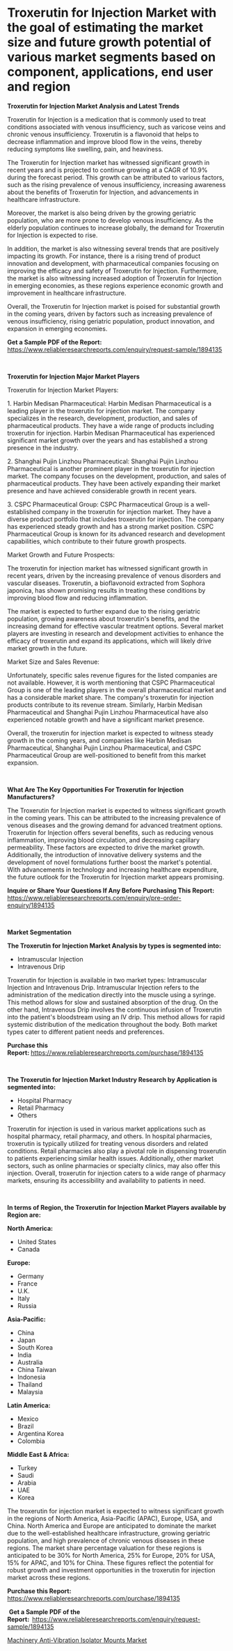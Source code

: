 <p><h1>Troxerutin for Injection Market with the goal of estimating the market size and future growth potential of various market segments based on component, applications, end user and region</h1></p><p><strong>Troxerutin for Injection Market Analysis and Latest Trends</strong></p>
<p><p>Troxerutin for Injection is a medication that is commonly used to treat conditions associated with venous insufficiency, such as varicose veins and chronic venous insufficiency. Troxerutin is a flavonoid that helps to decrease inflammation and improve blood flow in the veins, thereby reducing symptoms like swelling, pain, and heaviness.</p><p>The Troxerutin for Injection market has witnessed significant growth in recent years and is projected to continue growing at a CAGR of 10.9% during the forecast period. This growth can be attributed to various factors, such as the rising prevalence of venous insufficiency, increasing awareness about the benefits of Troxerutin for Injection, and advancements in healthcare infrastructure.</p><p>Moreover, the market is also being driven by the growing geriatric population, who are more prone to develop venous insufficiency. As the elderly population continues to increase globally, the demand for Troxerutin for Injection is expected to rise.</p><p>In addition, the market is also witnessing several trends that are positively impacting its growth. For instance, there is a rising trend of product innovation and development, with pharmaceutical companies focusing on improving the efficacy and safety of Troxerutin for Injection. Furthermore, the market is also witnessing increased adoption of Troxerutin for Injection in emerging economies, as these regions experience economic growth and improvement in healthcare infrastructure.</p><p>Overall, the Troxerutin for Injection market is poised for substantial growth in the coming years, driven by factors such as increasing prevalence of venous insufficiency, rising geriatric population, product innovation, and expansion in emerging economies.</p></p>
<p><strong>Get a Sample PDF of the Report:&nbsp;</strong> <a href="https://www.reliableresearchreports.com/enquiry/request-sample/1894135">https://www.reliableresearchreports.com/enquiry/request-sample/1894135</a></p>
<p>&nbsp;</p>
<p><strong>Troxerutin for Injection Major Market Players</strong></p>
<p><p>Troxerutin for Injection Market Players:</p><p>1. Harbin Medisan Pharmaceutical: Harbin Medisan Pharmaceutical is a leading player in the troxerutin for injection market. The company specializes in the research, development, production, and sales of pharmaceutical products. They have a wide range of products including troxerutin for injection. Harbin Medisan Pharmaceutical has experienced significant market growth over the years and has established a strong presence in the industry.</p><p>2. Shanghai Pujin Linzhou Pharmaceutical: Shanghai Pujin Linzhou Pharmaceutical is another prominent player in the troxerutin for injection market. The company focuses on the development, production, and sales of pharmaceutical products. They have been actively expanding their market presence and have achieved considerable growth in recent years.</p><p>3. CSPC Pharmaceutical Group: CSPC Pharmaceutical Group is a well-established company in the troxerutin for injection market. They have a diverse product portfolio that includes troxerutin for injection. The company has experienced steady growth and has a strong market position. CSPC Pharmaceutical Group is known for its advanced research and development capabilities, which contribute to their future growth prospects.</p><p>Market Growth and Future Prospects:</p><p>The troxerutin for injection market has witnessed significant growth in recent years, driven by the increasing prevalence of venous disorders and vascular diseases. Troxerutin, a bioflavonoid extracted from Sophora japonica, has shown promising results in treating these conditions by improving blood flow and reducing inflammation.</p><p>The market is expected to further expand due to the rising geriatric population, growing awareness about troxerutin's benefits, and the increasing demand for effective vascular treatment options. Several market players are investing in research and development activities to enhance the efficacy of troxerutin and expand its applications, which will likely drive market growth in the future.</p><p>Market Size and Sales Revenue:</p><p>Unfortunately, specific sales revenue figures for the listed companies are not available. However, it is worth mentioning that CSPC Pharmaceutical Group is one of the leading players in the overall pharmaceutical market and has a considerable market share. The company's troxerutin for injection products contribute to its revenue stream. Similarly, Harbin Medisan Pharmaceutical and Shanghai Pujin Linzhou Pharmaceutical have also experienced notable growth and have a significant market presence.</p><p>Overall, the troxerutin for injection market is expected to witness steady growth in the coming years, and companies like Harbin Medisan Pharmaceutical, Shanghai Pujin Linzhou Pharmaceutical, and CSPC Pharmaceutical Group are well-positioned to benefit from this market expansion.</p></p>
<p>&nbsp;</p>
<p><strong>What Are The Key Opportunities For Troxerutin for Injection Manufacturers?</strong></p>
<p><p>The Troxerutin for Injection market is expected to witness significant growth in the coming years. This can be attributed to the increasing prevalence of venous diseases and the growing demand for advanced treatment options. Troxerutin for Injection offers several benefits, such as reducing venous inflammation, improving blood circulation, and decreasing capillary permeability. These factors are expected to drive the market growth. Additionally, the introduction of innovative delivery systems and the development of novel formulations further boost the market's potential. With advancements in technology and increasing healthcare expenditure, the future outlook for the Troxerutin for Injection market appears promising.</p></p>
<p><strong>Inquire or Share Your Questions If Any Before Purchasing This Report:</strong> <a href="https://www.reliableresearchreports.com/enquiry/pre-order-enquiry/1894135">https://www.reliableresearchreports.com/enquiry/pre-order-enquiry/1894135</a></p>
<p>&nbsp;</p>
<p><strong>Market Segmentation</strong></p>
<p><strong>The Troxerutin for Injection Market Analysis by types is segmented into:</strong></p>
<p><ul><li>Intramuscular Injection</li><li>Intravenous Drip</li></ul></p>
<p><p>Troxerutin for Injection is available in two market types: Intramuscular Injection and Intravenous Drip. Intramuscular Injection refers to the administration of the medication directly into the muscle using a syringe. This method allows for slow and sustained absorption of the drug. On the other hand, Intravenous Drip involves the continuous infusion of Troxerutin into the patient's bloodstream using an IV drip. This method allows for rapid systemic distribution of the medication throughout the body. Both market types cater to different patient needs and preferences.</p></p>
<p><strong>Purchase this Report:&nbsp;</strong><a href="https://www.reliableresearchreports.com/purchase/1894135">https://www.reliableresearchreports.com/purchase/1894135</a></p>
<p>&nbsp;</p>
<p><strong>The Troxerutin for Injection Market Industry Research by Application is segmented into:</strong></p>
<p><ul><li>Hospital Pharmacy</li><li>Retail Pharmacy</li><li>Others</li></ul></p>
<p><p>Troxerutin for injection is used in various market applications such as hospital pharmacy, retail pharmacy, and others. In hospital pharmacies, troxerutin is typically utilized for treating venous disorders and related conditions. Retail pharmacies also play a pivotal role in dispensing troxerutin to patients experiencing similar health issues. Additionally, other market sectors, such as online pharmacies or specialty clinics, may also offer this injection. Overall, troxerutin for injection caters to a wide range of pharmacy markets, ensuring its accessibility and availability to patients in need.</p></p>
<p>&nbsp;</p>
<p><strong>In terms of Region, the Troxerutin for Injection Market Players available by Region are:</strong></p>
<p>
    <p> <strong> North America: </strong>
        <ul>
            <li>United States</li>
            <li>Canada</li>
        </ul>
        </p> 
    <p> <strong> Europe: </strong>
        <ul>
            <li>Germany</li>
            <li>France</li>
            <li>U.K.</li>
            <li>Italy</li>
            <li>Russia</li>
        </ul>
        </p> 
    <p> <strong> Asia-Pacific: </strong>
        <ul>
            <li>China</li>
            <li>Japan</li>
            <li>South Korea</li>
            <li>India</li>
            <li>Australia</li>
            <li>China Taiwan</li>
            <li>Indonesia</li>
            <li>Thailand</li>
            <li>Malaysia</li>
        </ul>
        </p> 
    <p> <strong> Latin America: </strong>
        <ul>
            <li>Mexico</li>
            <li>Brazil</li>
            <li>Argentina Korea</li>
            <li>Colombia</li>
        </ul>
        </p> 
    <p> <strong> Middle East & Africa: </strong>
        <ul>
            <li>Turkey</li>
            <li>Saudi</li>
            <li>Arabia</li>
            <li>UAE</li>
            <li>Korea</li>
        </ul>
    </p>
    </p>
<p><p>The troxerutin for injection market is expected to witness significant growth in the regions of North America, Asia-Pacific (APAC), Europe, USA, and China. North America and Europe are anticipated to dominate the market due to the well-established healthcare infrastructure, growing geriatric population, and high prevalence of chronic venous diseases in these regions. The market share percentage valuation for these regions is anticipated to be 30% for North America, 25% for Europe, 20% for USA, 15% for APAC, and 10% for China. These figures reflect the potential for robust growth and investment opportunities in the troxerutin for injection market across these regions.</p></p>
<p><strong>Purchase this Report: </strong><a href="https://www.reliableresearchreports.com/purchase/1894135">https://www.reliableresearchreports.com/purchase/1894135</a></p>
<p>&nbsp;<strong>Get a Sample PDF of the Report:&nbsp;&nbsp;</strong><a href="https://www.reliableresearchreports.com/enquiry/request-sample/1894135">https://www.reliableresearchreports.com/enquiry/request-sample/1894135</a></p>
<p><strong></strong></p>
<p><p><a href="https://medium.com/@joseramirez66655/machinery-anti-vibration-isolator-mounts-market-outlook-industry-overview-and-forecast-2024-to-4a7241394c42">Machinery Anti-Vibration Isolator Mounts Market</a></p></p>